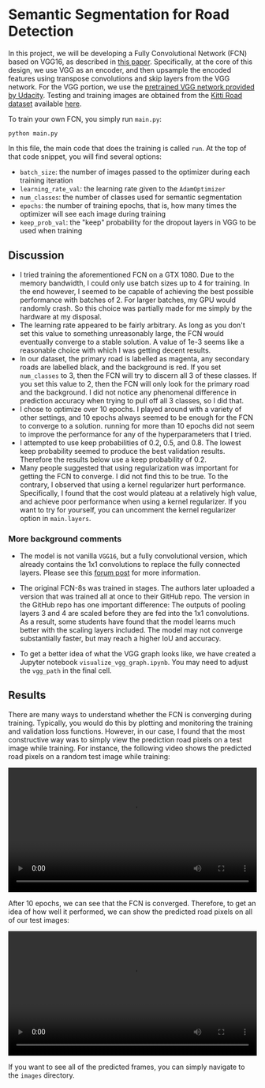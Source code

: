 # Semantic Segmentation for Road Detection
In this project, we will be developing a Fully Convolutional Network (FCN) based on VGG16, as described in [this paper](fcn.pdf). Specifically, at the core of this design, we use VGG as an encoder, and then upsample the encoded features using transpose convolutions and skip layers from the VGG network. For the VGG portion, we use the [pretrained VGG network provided by Udacity](https://s3-us-west-1.amazonaws.com/udacity-selfdrivingcar/vgg.zip). Testing and training images are obtained from the  [Kitti Road dataset](http://www.cvlibs.net/datasets/kitti/eval_road.php) available [here](http://www.cvlibs.net/download.php?file=data_road.zip). 

To train your own FCN, you simply run `main.py`:
```
python main.py
```
In this file, the main code that does the training is called `run`. At the top of that code snippet, you will find several options: 

- `batch_size`: the number of images passed to the optimizer during each training iteration
- `learning_rate_val`: the learning rate given to the `AdamOptimizer` 
- `num_classes`: the number of classes used for semantic segmentation
- `epochs`: the number of training epochs, that is, how many times the optimizer will see each image during training
- `keep_prob_val`: the "keep" probability for the dropout layers in VGG to be used when training

## Discussion

- I tried training the aforementioned FCN on a GTX 1080. Due to the memory bandwidth, I could only use batch sizes up to 4 for training. In the end however, I seemed to be capable of achieving the best possible performance with batches of 2. For larger batches, my GPU would randomly crash. So this choice was partially made for me simply by the hardware at my disposal. 
- The learning rate appeared to be fairly arbitrary. As long as you don't set this value to something unreasonably large, the FCN would eventually converge to a stable solution. A value of 1e-3 seems like a reasonable choice with which I was getting decent results.
- In our dataset, the primary road is labelled as magenta, any secondary roads are labelled black, and the background is red. If you set `num_classes` to 3, then the FCN will try to discern all 3 of these classes. If you set this value to 2, then the FCN will only look for the primary road and the background. I did not notice any phenomenal difference in prediction accuracy when trying to pull off all 3 classes, so I did that. 
- I chose to optimize over 10 epochs. I played around with a variety of other settings, and 10 epochs always seemed to be enough for the FCN to converge to a solution. running for more than 10 epochs did not seem to improve the performance for any of the hyperparameters that I tried. 
- I attempted to use keep probabilities of 0.2, 0.5, and 0.8. The lowest keep probability seemed to produce the best validation results. Therefore the results below use a keep probability of 0.2.
- Many people suggested that using regularization was important for getting the FCN to converge. I did not find this to be true. To the contrary, I observed that using a kernel regularizer hurt performance. Specifically, I found that the cost would plateau at a relatively high value, and achieve poor performance when using a kernel regularizer. If you want to try for yourself, you can uncomment the kernel regularizer option in `main.layers`. 

 ### More background comments
- The model is not vanilla `VGG16`, but a fully convolutional version, which already contains the 1x1 convolutions to replace the fully connected layers. Please see this [forum post](https://discussions.udacity.com/t/here-is-some-advice-and-clarifications-about-the-semantic-segmentation-project/403100/8?u=subodh.malgonde) for more information. 

- The original FCN-8s was trained in stages. The authors later uploaded a version that was trained all at once to their GitHub repo.  The version in the GitHub repo has one important difference: The outputs of pooling layers 3 and 4 are scaled before they are fed into the 1x1 convolutions.  As a result, some students have found that the model learns much better with the scaling layers included. The model may not converge substantially faster, but may reach a higher IoU and accuracy. 

- To get a better idea of what the VGG graph looks like, we have created a Jupyter notebook `visualize_vgg_graph.ipynb`. You may need to adjust the `vgg_path` in the final cell. 

  
## Results

There are many ways to understand whether the FCN is converging during training. Typically, you would do this by plotting and monitoring the training and validation loss functions. However, in our case, I found that the most constructive way was to simply view the prediction road pixels on a test image while training. For instance, the following video shows the predicted road pixels on a random test image while training: 

<video controls="controls" width=100%>
  <source type="video/mp4" src="videos/movie2.2_10_3.mp4"></source>
</video>

After 10 epochs, we can see that the FCN is converged. Therefore, to get an idea of how well it performed, we can show the predicted road pixels on all of our test images:

<video controls="controls" width=100%>
  <source type="video/mp4" src="images/2.2_10_3.mp4"></source>
</video>

If you want to see all of the predicted frames, you can simply navigate to the `images` directory. 